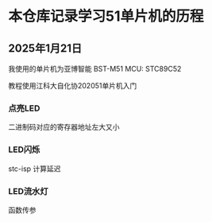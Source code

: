 # 本仓库记录学习51单片机的历程

## 2025年1月21日

我使用的单片机为亚博智能 BST-M51 MCU: STC89C52

教程使用江科大自化协202051单片机入门

### 点亮LED

二进制码对应的寄存器地址左大又小

### LED闪烁

stc-isp 计算延迟

### LED流水灯

函数传参